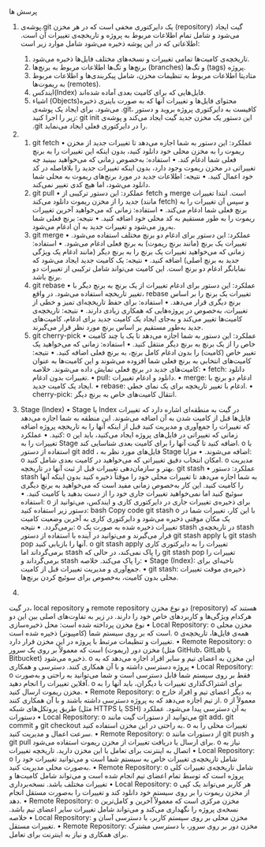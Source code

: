 پرسش ها
1) پوشه‌ی.git  یک دایرکتوری مخفی است که در هر مخزن (repository) گیت ایجاد می‌شود و شامل تمام اطلاعات مربوط به پروژه و تاریخچه‌ی تغییرات آن است. اطلاعاتی که در این پوشه ذخیره می‌شود شامل موارد زیر است:
    1.	تاریخچه‌ی کامیت‌ها تمامی تغییرات و نسخه‌های مختلف فایل‌ها ذخیره می‌شود.
    2.	برنچ‌ها و تگ‌ها اطلاعات مربوط به برنچ‌ها (branches) و تگ‌ها (tags) پروژه.
    3.	متادیتا اطلاعات مربوط به تنظیمات مخزن، شامل پیکربندی‌ها و اطلاعات مربوط به ریموت‌ها (remotes).
    4.	ایندکس(Index) فایل‌هایی که برای کامیت بعدی آماده شده‌اند.
    5.	اشیاء (Objects)محتوای فایل‌ها و تغییرات آنها که به صورت باینری ذخیره می‌شود.
    برای ایجاد یک پوشه‌ی .git، کافیست به دایرکتوری پروژه بروید و دستور زیر را اجرا کنید:
    git init
    این دستور یک مخزن جدید گیت ایجاد می‌کند و پوشه‌ی .git را در دایرکتوری فعلی ایجاد می‌نماید.


3) 
    1. git fetch
    •	عملکرد: این دستور به شما اجازه می‌دهد تا تغییرات جدید از مخزن ریموت را به مخزن محلی خود دانلود کنید، بدون اینکه این تغییرات را به برنچ فعلی شما ادغام کند.
    •	استفاده: به‌خصوص زمانی که می‌خواهید ببینید چه تغییراتی در مخزن ریموت وجود دارد، بدون اینکه تغییرات جدید را بلافاصله در کد خود اعمال کنید.
    •	نتیجه: اطلاعات جدید در مورد برنچ‌های ریموت به محلی شما دانلود می‌شود، اما هیچ کدی تغییر نمی‌کند.
    2. git pull
    •	عملکرد: این دستور ترکیبی از fetch و merge است. ابتدا تغییرات جدید را از مخزن ریموت دانلود می‌کند (مانند fetch) و سپس آن تغییرات را به برنچ فعلی شما ادغام می‌کند.
    •	استفاده: زمانی که می‌خواهید آخرین تغییرات ریموت را به طور مستقیم به کد محلی خود اضافه کنید.
    •	نتیجه: برنچ فعلی شما به‌روز می‌شود و تغییرات جدید به آن ادغام می‌شود.
    3. git merge
    •	عملکرد: این دستور برای ادغام دو برنچ مختلف استفاده می‌شود. تغییرات یک برنچ (مانند برنچ ریموت) به برنچ فعلی ادغام می‌شود.
    •	استفاده: زمانی که می‌خواهید تغییرات یک برنچ را به برنچ دیگر (مانند ادغام یک ویژگی جدید به برنچ اصلی) اضافه کنید.
    •	نتیجه: یک کامیت جدید ایجاد می‌شود که نمایانگر ادغام دو برنچ است. این کامیت می‌تواند شامل ترکیبی از تغییرات دو برنچ باشد.
    4. git rebase
    •	عملکرد: این دستور برای ادغام تغییرات از یک برنچ به برنچ دیگر با تغییر تاریخچه استفاده می‌شود. در واقع، rebase تغییرات یک برنچ را بر اساس برنچ دیگری قرار می‌دهد.
    •	استفاده: برای حفظ تاریخچه‌ای تمیز و خطی از تغییرات، به‌خصوص در پروژه‌هایی که همکاری زیادی دارند.
    •	نتیجه: تاریخچه‌ی کامیت‌ها تغییر می‌کند و به‌جای ایجاد یک کامیت جدید برای ادغام، کامیت‌های جدید به‌طور مستقیم بر اساس برنچ مورد نظر قرار می‌گیرند.
    5. git cherry-pick
    •	عملکرد: این دستور به شما اجازه می‌دهد تا یک یا چند کامیت خاص را از یک برنچ به برنچ دیگر منتقل کنید.
    •	استفاده: زمانی که می‌خواهید یک تغییر خاص (کامیت) را بدون ادغام کامل برنچ، به برنچ فعلی اضافه کنید.
    •	نتیجه: کامیت‌های انتخابی به برنچ فعلی شما افزوده می‌شوند و این کامیت‌ها به عنوان کامیت‌های جدید در برنچ فعلی نمایش داده می‌شوند.
    خلاصه:
    •	fetch: دانلود تغییرات بدون ادغام.
    •	pull: دانلود و ادغام تغییرات.
    •	merge: ادغام دو برنچ با ایجاد یک کامیت جدید.
    •	rebase: ادغام با تغییر تاریخچه برای یک نمای خطی.
    •	cherry-pick: انتقال کامیت‌های خاص به برنچ دیگر.


5) 
    Stage (Index)
    •	Stage  یا Index در گیت به منطقه‌ای اشاره دارد که تغییرات فایل‌ها قبل از کامیت شدن به آن اضافه می‌شوند. این منطقه به شما اجازه می‌دهد که تغییرات را جمع‌آوری و مدیریت کنید قبل از اینکه آنها را به تاریخچه پروژه اضافه کنید.
    •	عملکرد:
    o	زمانی که تغییراتی در فایل‌های پروژه ایجاد می‌کنید، باید این تغییرات را به Stage اضافه کنید تا گیت آنها را برای کامیت بعدی شناسایی کند.
    o	با استفاده از دستور git add <file>، فایل‌های مورد نظر به Stage اضافه می‌شوند.
    •	مزایا:
    o	امکان انتخاب دقیق تغییراتی که می‌خواهید در کامیت بعدی شامل کنید.
    o	مدیریت بهتر و سازمان‌دهی تغییرات قبل از ثبت آنها در تاریخچه.
    git stash
    •	عملکرد: دستور stash به شما اجازه می‌دهد تا تغییرات محلی خود را موقتاً ذخیره کنید بدون اینکه آنها را کامیت کنید. این کار به‌خصوص زمانی مفید است که می‌خواهید به برنچ دیگری سوئیچ کنید اما نمی‌خواهید تغییرات جاری خود را از دست بدهید یا کامیت کنید.
    •	استفاده:
    o	برای ذخیره‌ی تغییرات جاری در دایرکتوری کاری و ایندکس، می‌توانید از دستور زیر استفاده کنید:
    bash
    Copy code
    git stash
    o	با این کار، تغییرات شما در یک مکان موقتی ذخیره می‌شود و دایرکتوری کاری به آخرین وضعیت کامیت برمی‌گردد.
    •	نتیجه:
    o	تغییرات ذخیره شده به صورت یک stash در تاریخچه‌ی stash قرار می‌گیرند و می‌توانید در آینده با استفاده از دستور git stash apply یا git stash pop آنها را بازیابی کنید.
    o	git stash apply تغییرات را به دایرکتوری کاری برمی‌گرداند اما stash را پاک نمی‌کند، در حالی که git stash pop تغییرات را برمی‌گرداند و stash را پاک می‌کند.
    خلاصه:
    •	Stage (Index): ناحیه‌ای برای جمع‌آوری و مدیریت تغییرات قبل از کامیت.
    •	git stash: ذخیره‌ی موقت تغییرات محلی بدون کامیت، به‌خصوص برای سوئیچ کردن برنچ‌ها.


7) 
در گیت، local repository و remote repository دو نوع مخزن (repository) هستند که هرکدام ویژگی‌ها و کاربردهای خاص خود را دارند. در زیر به تفاوت‌های اصلی بین این دو نوع مخزن پرداخته شده است:
محل ذخیره‌سازی
•	Local Repository:
o	مخزن محلی است که بر روی سیستم شما (کامپیوتر) ذخیره شده است.
o	همه‌ی فایل‌ها، تاریخچه‌ی تغییرات و تنظیمات مرتبط با پروژه در این مخزن قرار دارد.
•	Remote Repository:
o	مخزن دور (ریموت) است که معمولاً بر روی یک سرور (مثل GitHub، GitLab یا Bitbucket) ذخیره می‌شود.
o	این مخزن به اعضای تیم و سایر افراد اجازه می‌دهد که به پروژه دسترسی داشته و با آن همکاری کنند.
دسترسی و همکاری
•	Local Repository:
o	فقط بر روی سیستم شما قابل دسترسی است و شما می‌توانید به راحتی و به‌صورت آفلاین تغییرات را انجام دهید.
o	برای اشتراک‌گذاری تغییرات با دیگران، باید آنها را به مخزن ریموت ارسال کنید.
•	Remote Repository:
o	به دیگر اعضای تیم و افراد خارج از تیم اجازه می‌دهد که به پروژه دسترسی داشته باشند و با آن همکاری کنند.
o	معمولاً از طریق پروتکل‌های شبکه (مثل HTTPS یا SSH) به آن دسترسی پیدا می‌شود.
عملکرد دستورات
•	Local Repository:
o	می‌توانید از دستورات گیت مانند git add، git commit و git checkout به راحتی در این مخزن استفاده کنید.
o	تغییرات محلی را به سرعت اعمال و مدیریت کنید.
•	Remote Repository:
o	از دستورات مانند git push و git pull برای ارسال یا دریافت تغییرات از مخزن ریموت استفاده می‌شود.
o	نیاز به اتصال به اینترنت برای تعامل با این مخزن دارید.
تاریخچه تغییرات
•	Local Repository:
o	شامل تاریخچه‌ی تغییرات خاص به سیستم شما است و می‌توانید تغییرات خود را به‌صورت محلی مدیریت کنید.
•	Remote Repository:
o	شامل تاریخچه‌ی تغییرات کلی پروژه است که توسط تمام اعضای تیم انجام شده است و می‌تواند شامل کامیت‌ها و تغییرات مختلف باشد.
نسخه‌برداری
•	Local Repository:
o	هر کاربر می‌تواند یک کپی از مخزن ریموت را بر روی سیستم خود دانلود کند و تغییرات را به‌صورت مستقل انجام دهد.
•	Remote Repository:
o	مخزن مرکزی است که معمولاً آخرین و کامل‌ترین نسخه‌ی پروژه را نگهداری می‌کند و می‌تواند شامل تغییرات سایر اعضای تیم باشد.
خلاصه
•	Local Repository: مخزن محلی بر روی سیستم کاربر، با دسترسی آسان و تغییرات مستقل.
•	Remote Repository: مخزن دور بر روی سرور، با دسترسی مشترک برای همکاری و نیاز به اینترنت برای تعامل.
